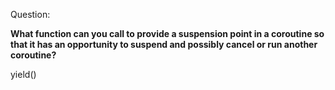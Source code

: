 Question:

**What function can you call to provide a suspension point in a coroutine so that it has an opportunity to suspend and possibly cancel or run another coroutine?**

<div class="hint">
  yield()
</div>
